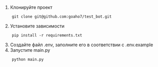 1. Клонируйте проект
```
    git clone git@github.com:goaho7/test_bot.git
```
2. Установите зависимости
```
    pip install -r requirements.txt
```
3. Создайте файл .env, заполните его в соответствии с .env.example
4. Запустите main.py
```
    python main.py
```
